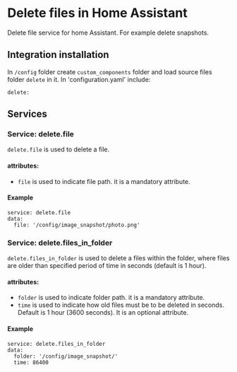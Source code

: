 # Delete files in Home Assistant
Delete file service for home Assistant. For example delete snapshots.


## Integration installation
In `/config` folder create `custom_components` folder and load source files folder `delete` in it. In 'configuration.yaml' include:
```
delete:
```

## Services
### Service: delete.file
`delete.file` is used to delete a file.

#### attributes:
- `file` is used to indicate file path. it is a mandatory attribute.

#### Example
```
service: delete.file
data:
  file: '/config/image_snapshot/photo.png'
```

### Service: delete.files_in_folder
`delete.files_in_folder` is used to delete a files within the folder, where files are older than specified period of time in seconds (default is 1 hour).

#### attributes:
- `folder` is used to indicate folder path. it is a mandatory attribute.
- `time` is used to indicate how old files must be to be deleted in seconds. Default is 1 hour (3600 seconds). It is an optional attribute.

#### Example
```
service: delete.files_in_folder
data:
  folder: '/config/image_snapshot/'
  time: 86400
```
